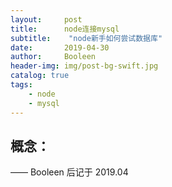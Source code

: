 ```yaml
---
layout:     post
title:      node连接mysql
subtitle:    "node新手如何尝试数据库"
date:       2019-04-30
author:     Booleen
header-img: img/post-bg-swift.jpg
catalog: true
tags:
    - node
    - mysql
---
```


## 概念：
	

—— Booleen 后记于 2019.04
